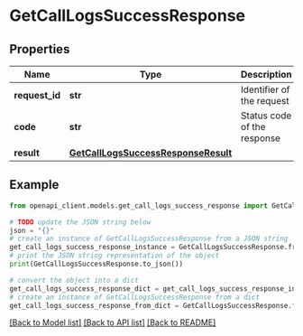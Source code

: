 # GetCallLogsSuccessResponse


## Properties

Name | Type | Description | Notes
------------ | ------------- | ------------- | -------------
**request_id** | **str** | Identifier of the request | 
**code** | **str** | Status code of the response | 
**result** | [**GetCallLogsSuccessResponseResult**](GetCallLogsSuccessResponseResult.md) |  | 

## Example

```python
from openapi_client.models.get_call_logs_success_response import GetCallLogsSuccessResponse

# TODO update the JSON string below
json = "{}"
# create an instance of GetCallLogsSuccessResponse from a JSON string
get_call_logs_success_response_instance = GetCallLogsSuccessResponse.from_json(json)
# print the JSON string representation of the object
print(GetCallLogsSuccessResponse.to_json())

# convert the object into a dict
get_call_logs_success_response_dict = get_call_logs_success_response_instance.to_dict()
# create an instance of GetCallLogsSuccessResponse from a dict
get_call_logs_success_response_from_dict = GetCallLogsSuccessResponse.from_dict(get_call_logs_success_response_dict)
```
[[Back to Model list]](../README.md#documentation-for-models) [[Back to API list]](../README.md#documentation-for-api-endpoints) [[Back to README]](../README.md)


